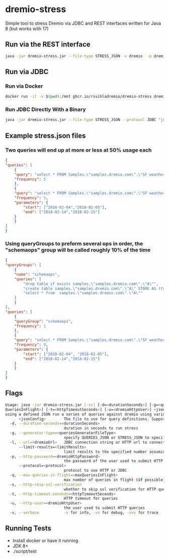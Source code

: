 # dremio-stress

Simple tool to stress Dremio via JDBC and REST interfaces written for Java 8 (but works with 17)

## Run via the REST interface

```bash
java -jar dremio-stress.jar --file-type STRESS_JSON -u dremio  -p dremio123 -l http://localhost:9047 ./stress.json
```

## Run via JDBC


### Run via Docker

```bash
docker run -it -v $(pwd):/mnt ghcr.io/rsvihladremio/dremio-stress dremio-stress --file-type STRESS_JSON --protocol JDBC -l "jdbc:arrow-flight-sql://host.docker.internal:32010/?useEncryption=false&user=dremio&password=dremio123"  /mnt/stress.json
```

### Run JDBC Directly With a Binary

```bash
java -jar dremio-stress.jar --file-type STRESS_JSON --protocol JDBC "jdbc:arrow-flight-sql://localhost:32010/?useEncryption=false&user=dremio&password=dremio" ./stress.json
```

## Example stress.json files

### Two queries will end up at more or less at 50% usage each

```json
{
"queries": [
	{
	"query": "select * FROM Samples.\"samples.dremio.com\".\"SF weather 2018-2019.csv LIMIT 50\"",
	"frequency": 5
	},
	{
	"query": "select * FROM Samples.\"samples.dremio.com\".\"SF weather 2018-2019.csv\" where \"DATE\" between ':start' and ':end'",
	"frequency": 5,
	"parameters": {
		"start": ["2018-02-04","2018-02-05"],
		"end": ["2018-02-14","2018-02-15"]
	}
	}
]
}
```


### Using queryGroups to preform several ops in order, the "schemaops" group  will be called roughly 10% of the time

```json
{
"queryGroups": [
	{
	"name": "schemaops",
	"queries": [
		"drop table if exists samples.\"samples.dremio.com\".\"A\"",
		"create table samples.\"samples.dremio.com\".\"A\" STORE AS (type => 'iceberg') AS SELECT \"a\",\"b\" FROM (values('a', 'b')) as t(\"a\",\"b\")",
		"select * from  samples.\"samples.dremio.com\".\"A\""
	]
	}
],
"queries": [
	{
	"queryGroup": "schemaops",
	"frequency": 1
	},
	{
	"query": "select * FROM Samples.\"samples.dremio.com\".\"SF weather 2018-2019.csv\" where \"DATE\" between ':start' and ':end'",
	"frequency": 9,
	"parameters": {
		"start": ["2018-02-04", "2018-02-05"],
		"end": ["2018-02-14","2018-02-15"]
	}
	}
]
}
```


## Flags

```bash
Usage: java -jar dremio-stress.jar [-sv] [-d=<durationSeconds>] [-g=<queriesGeneratorFileType>] [-l=<dremioUrl>] [--limit-results=<limitResults>] [-p=<dremioHttpPassword>] [--protocol=<protocol>] [-q=<max
QueriesInFlight>] [-t=<httpTimeoutSeconds>] [-u=<dremioHttpUser>] <jsonConfig> [COMMAND]
using a defined JSON run a series of queries against dremio using various approaches
      <jsonConfig>        The file to use for query definitions. Supports queries.json.gz, queries.json, or a directory of queries.json and a stress.json file with a defined workload (see example)
  -d, --duration-seconds=<durationSeconds>
                          duration in seconds to run stress
  -g, --generator-type=<queriesGeneratorFileType>
                          specify QUERIES_JSON or STRESS_JSON to specify the engine type
  -l, --url=<dremioUrl>   JDBC connection string or HTTP url to connect
      --limit-results=<limitResults>
                          limit results to the specified number assuming there is not already a LIMIT in the query. This is an easy way to just add some limits on the result set size
  -p, --http-password=<dremioHttpPassword>
                          the password of the user used to submit HTTP queries
      --protocol=<protocol>
                          protocol to use HTTP or JDBC
  -q, --max-queries-in-flight=<maxQueriesInFlight>
                          max number of queries in flight (if possible)
  -s, --http-skip-ssl-verification
                          whether to skip ssl verification for HTTP queries or not
  -t, --http-timeout-seconds=<httpTimeoutSeconds>
                          HTTP timeout for queries
  -u, --http-user=<dremioHttpUser>
                          the user used to submit HTTP queries
  -v, --verbose           -v for info, -vv for debug, -vvv for trace
```

## Running Tests

* Install docker or have it running
* JDK 8+
* ./script/test
